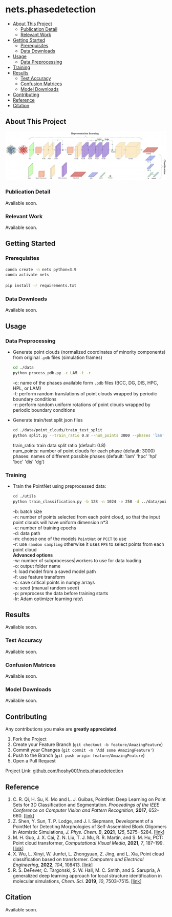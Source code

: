 # nets.phasedetection

- [About This Project](#about-this-project)
  - [Publication Detail](#publication-detail)
  - [Relevant Work](#relevant-work)
- [Getting Started](#getting-started)
  - [Prerequisites](#prerequisites)
  - [Data Downloads](#data-downloads)
- [Usage](#usage)
  - [Data Preprocessing](#data-preprocessing)
- [Training](#training)
- [Results](#results)
  - [Test Accuracy](#test-accuracy)
  - [Confusion Matrices](#confusion-matrices)
  - [Model Downloads](#model-downloads)
- [Contributing](#contributing)
- [Reference](#reference)
- [Citation](#citation)

## About This Project

![PCCT](./images/fig.2.png)

### Publication Detail

Available soon.

### Relevant Work

Available soon.

## Getting Started

### Prerequisites

  ```sh
  conda create -n nets python=3.9
  conda activate nets

  pip install -r requirements.txt
  ```

### Data Downloads

Available soon.

## Usage

### Data Preprocessing

- Generate point clouds (normalized coordinates of minority components) from original `.pdb` files (simulation frames)

  ```sh
  cd ./data
  python process_pdb.py -c LAM -t -r
  ```

  -c: name of the phases available form `.pdb` files (BCC, DG, DIS, HPC, HPL, or LAM)\
  -t: perform random translations of point clouds wrapped by periodic boundary conditions\
  -r: perform random uniform rotations of point clouds wrapped by periodic boundary conditions

- Generate train/test split json files

  ```sh
  cd ./data/point_clouds/train_test_split
  python split.py --train_ratio 0.8 --num_points 3000 --phases 'lam' 'hpc' 'hpl'
  ```

  train_ratio: train data split ratio (default: 0.8)\
  num_points: number of point clouds for each phase (default: 3000)\
  phases: names of different possible phases (default: 'lam' 'hpc' 'hpl' 'bcc' 'dis' 'dg')

### Training

- Train the PointNet using preprocessed data:

  ```sh
  cd ./utils
  python train_classification.py -b 128 -n 1024 -e 250 -d ../data/point_clouds/ -m PointNet -r -lr 0.0001
  ```

  -b: batch size\
  -n: number of points selected from each point cloud, so that the input point clouds will have uniform dimension n*3\
  -e: number of training epochs\
  -d: data path\
  -m: choose one of the models `PointNet` or `PCCT` to use\
  -r: use `random sampling` otherwise it uses `FPS` to select points from each point cloud\
  **Advanced options**\
  -w: number of subprocesses|workers to use for data loading\
  -o: output folder name\
  -l: load model from a saved model path\
  -f: use feature transform\
  -c: save critical points in numpy arrays\
  -s: seed (manual random seed)\
  -p: preprocess the data before training starts\
  -lr: Adam optimizer learning rate\

## Results

Available soon.

### Test Accuracy

Available soon.

### Confusion Matrices

Available soon.

### Model Downloads

Available soon.

## Contributing

Any contributions you make are **greatly appreciated**.

1. Fork the Project
2. Create your Feature Branch (`git checkout -b feature/AmazingFeature`)
3. Commit your Changes (`git commit -m 'Add some AmazingFeature'`)
4. Push to the Branch (`git push origin feature/AmazingFeature`)
5. Open a Pull Request

Project Link: [github.com/hoshy001/nets.phasedetection](https://github.com/hoshy001/nets.phasedetection)

## Reference

1. C. R. Qi, H. Su, K. Mo and L. J. Guibas, PointNet: Deep Learning on Point Sets for 3D Classification and Segmentation. _Proceedings of the IEEE Conference on Computer Vision and Pattern Recognition_, **2017**, 652–660. [[link](https://arxiv.org/abs/1612.00593)]
2. Z. Shen, Y. Sun, T. P. Lodge, and J. I. Siepmann, Development of a PointNet for Detecting Morphologies of Self-Assembled Block Oligomers in Atomistic Simulations, _J. Phys. Chem. B_, **2021**, _125_, 5275−5284. [[link](https://pubs.acs.org/doi/10.1021/acs.jpcb.1c02389)]
3. M. H. Guo, J. X. Cai, Z. N. Liu, T. J. Mu, R. R. Martin, and S. M. Hu, PCT: Point cloud transformer, _Computational Visual Media_, **2021**, _7_, 187–199. [[link](https://link.springer.com/article/10.1007/s41095-021-0229-5)]
4. X. Wu, L. Xinyi, W. Junfei, L. Zhongyuan, Z. Jing, and L. Xia, Point cloud classification based on transformer. _Computers and Electrical Engineering_, **2022**, _104_, 108413. [[link](https://www.sciencedirect.com/science/article/pii/S0045790622006309)]
5. R. S. DeFever, C. Targonski, S. W. Hall, M. C. Smith, and S. Sarupria, A generalized deep learning approach for local structure identification in
molecular simulations, _Chem. Sci._ **2019**, _10_, 7503–7515. [[link](https://doi.org/10.1039/C9SC02097G)]


## Citation

Available soon.
